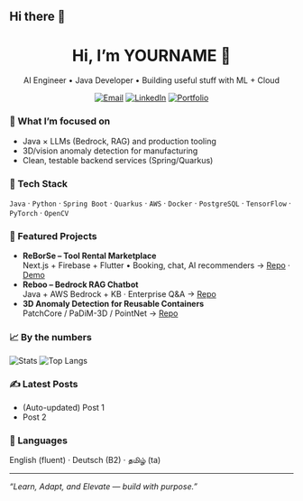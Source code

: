 ## Hi there 👋

<h1 align="center">Hi, I’m YOURNAME 👋</h1>
<p align="center">
AI Engineer • Java Developer • Building useful stuff with ML + Cloud
</p>

<p align="center">
  <a href="mailto:you@example.com"><img alt="Email" src="https://img.shields.io/badge/Email-you@example.com-informational?style=flat"></a>
  <a href="https://www.linkedin.com/in/yourhandle/"><img alt="LinkedIn" src="https://img.shields.io/badge/LinkedIn-Connect-blue?style=flat"></a>
  <a href="https://your-portfolio.site"><img alt="Portfolio" src="https://img.shields.io/badge/Portfolio-Visit-success?style=flat"></a>
</p>

### 🚀 What I’m focused on
- Java × LLMs (Bedrock, RAG) and production tooling  
- 3D/vision anomaly detection for manufacturing  
- Clean, testable backend services (Spring/Quarkus)

### 🔧 Tech Stack
`Java` · `Python` · `Spring Boot` · `Quarkus` · `AWS` · `Docker` · `PostgreSQL` · `TensorFlow` · `PyTorch` · `OpenCV`

### 🧩 Featured Projects
- **ReBorSe – Tool Rental Marketplace**  
  Next.js + Firebase + Flutter • Booking, chat, AI recommenders → [Repo](https://github.com/YOUR/reborse) · [Demo](https://demo.link)
- **Reboo – Bedrock RAG Chatbot**  
  Java + AWS Bedrock + KB · Enterprise Q&A → [Repo](https://github.com/YOUR/reboo)
- **3D Anomaly Detection for Reusable Containers**  
  PatchCore / PaDiM-3D / PointNet → [Repo](https://github.com/YOUR/3d-ad)

### 📈 By the numbers
![Stats](https://github-readme-stats.vercel.app/api?username=YOURUSERNAME&show_icons=true&hide_title=true)
![Top Langs](https://github-readme-stats.vercel.app/api/top-langs/?username=YOURUSERNAME&layout=compact)

### ✍️ Latest Posts
<!-- BLOG-POST-LIST:START -->
- (Auto-updated) Post 1
- Post 2
<!-- BLOG-POST-LIST:END -->

### 💬 Languages
English (fluent) · Deutsch (B2) · தமிழ் (ta)

---
*“Learn, Adapt, and Elevate — build with purpose.”*

<!--
**preetihegde/preetihegde** is a ✨ _special_ ✨ repository because its `README.md` (this file) appears on your GitHub profile.

Here are some ideas to get you started:

- 🔭 I’m currently working on ...
- 🌱 I’m currently learning ...
- 👯 I’m looking to collaborate on ...
- 🤔 I’m looking for help with ...
- 💬 Ask me about ...
- 📫 How to reach me: ...
- 😄 Pronouns: ...
- ⚡ Fun fact: ...
-->
